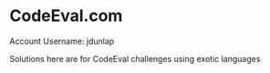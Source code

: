 CodeEval.com
========
Account Username: jdunlap

Solutions here are for CodeEval challenges using exotic languages

